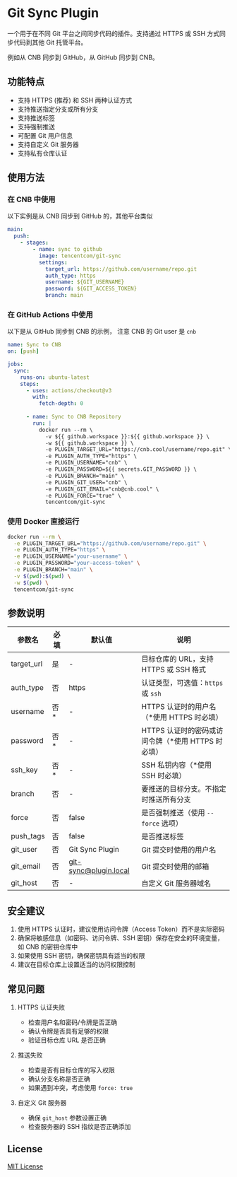 # Git Sync Plugin

一个用于在不同 Git 平台之间同步代码的插件。支持通过 HTTPS 或 SSH 方式同步代码到其他 Git 托管平台。

例如从 CNB 同步到 GitHub，从 GitHub 同步到 CNB。

## 功能特点

- 支持 HTTPS (推荐) 和 SSH 两种认证方式
- 支持推送指定分支或所有分支
- 支持推送标签
- 支持强制推送
- 可配置 Git 用户信息
- 支持自定义 Git 服务器
- 支持私有仓库认证

## 使用方法

### 在 CNB 中使用

以下实例是从 CNB 同步到 GitHub 的，其他平台类似

```yaml
main:
  push:
    - stages:
        - name: sync to github
          image: tencentcom/git-sync
          settings:
            target_url: https://github.com/username/repo.git
            auth_type: https
            username: ${GIT_USERNAME}
            password: ${GIT_ACCESS_TOKEN}
            branch: main
```

### 在 GitHub Actions 中使用

以下是从 GitHub 同步到 CNB 的示例， 注意 CNB 的 Git user 是 `cnb`

```yaml
name: Sync to CNB
on: [push]

jobs:
  sync:
    runs-on: ubuntu-latest
    steps:
      - uses: actions/checkout@v3
        with:
          fetch-depth: 0
      
      - name: Sync to CNB Repository
        run: |
          docker run --rm \
            -v ${{ github.workspace }}:${{ github.workspace }} \
            -w ${{ github.workspace }} \
            -e PLUGIN_TARGET_URL="https://cnb.cool/username/repo.git" \
            -e PLUGIN_AUTH_TYPE="https" \
            -e PLUGIN_USERNAME="cnb" \
            -e PLUGIN_PASSWORD=${{ secrets.GIT_PASSWORD }} \
            -e PLUGIN_BRANCH="main" \
            -e PLUGIN_GIT_USER="cnb" \
            -e PLUGIN_GIT_EMAIL="cnb@cnb.cool" \
            -e PLUGIN_FORCE="true" \
            tencentcom/git-sync
```

### 使用 Docker 直接运行

```bash
docker run --rm \
  -e PLUGIN_TARGET_URL="https://github.com/username/repo.git" \
  -e PLUGIN_AUTH_TYPE="https" \
  -e PLUGIN_USERNAME="your-username" \
  -e PLUGIN_PASSWORD="your-access-token" \
  -e PLUGIN_BRANCH="main" \
  -v $(pwd):$(pwd) \
  -w $(pwd) \
  tencentcom/git-sync
```

## 参数说明

| 参数名     | 必填 | 默认值                | 说明                                               |
| ---------- | ---- | --------------------- | -------------------------------------------------- |
| target_url | 是   | -                     | 目标仓库的 URL，支持 HTTPS 或 SSH 格式             |
| auth_type  | 否   | https                 | 认证类型，可选值：`https` 或 `ssh`                 |
| username   | 否*  | -                     | HTTPS 认证时的用户名（*使用 HTTPS 时必填）         |
| password   | 否*  | -                     | HTTPS 认证时的密码或访问令牌（*使用 HTTPS 时必填） |
| ssh_key    | 否*  | -                     | SSH 私钥内容（*使用 SSH 时必填）                   |
| branch     | 否   | -                     | 要推送的目标分支。不指定时推送所有分支             |
| force      | 否   | false                 | 是否强制推送（使用 `--force` 选项）                |
| push_tags  | 否   | false                 | 是否推送标签                                       |
| git_user   | 否   | Git Sync Plugin       | Git 提交时使用的用户名                             |
| git_email  | 否   | git-sync@plugin.local | Git 提交时使用的邮箱                               |
| git_host   | 否   | -                     | 自定义 Git 服务器域名                              |

## 安全建议

1. 使用 HTTPS 认证时，建议使用访问令牌（Access Token）而不是实际密码
2. 确保将敏感信息（如密码、访问令牌、SSH 密钥）保存在安全的环境变量，如 CNB 的密钥仓库中
3. 如果使用 SSH 密钥，确保密钥具有适当的权限
4. 建议在目标仓库上设置适当的访问权限控制

## 常见问题

1. HTTPS 认证失败
   - 检查用户名和密码/令牌是否正确
   - 确认令牌是否具有足够的权限
   - 验证目标仓库 URL 是否正确

2. 推送失败
   - 检查是否有目标仓库的写入权限
   - 确认分支名称是否正确
   - 如果遇到冲突，考虑使用 `force: true`

3. 自定义 Git 服务器
   - 确保 `git_host` 参数设置正确
   - 检查服务器的 SSH 指纹是否正确添加

## License

[MIT License](LICENSE)
